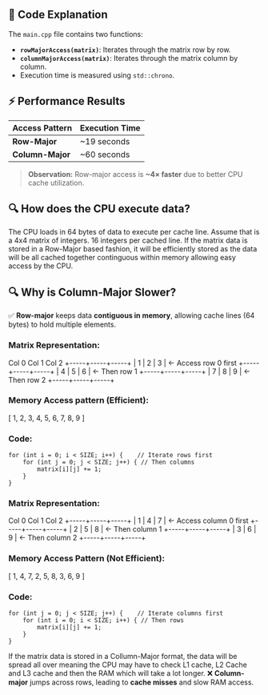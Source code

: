 
## 📜 Code Explanation
The `main.cpp` file contains two functions:

- **`rowMajorAccess(matrix)`**: Iterates through the matrix row by row.
- **`columnMajorAccess(matrix)`**: Iterates through the matrix column by column.
- Execution time is measured using `std::chrono`.

## ⚡ Performance Results
| **Access Pattern** | **Execution Time** |
|------------------|------------------|
| **Row-Major**    | ~19 seconds |
| **Column-Major** | ~60 seconds |

> **Observation:** Row-major access is **~4× faster** due to better CPU cache utilization.


## 🔍 How does the CPU execute data?

The CPU loads in 64 bytes of data to execute per cache line. Assume that is a 4x4 matrix of integers. 16 integers per cached line.
If the matrix data is stored in a Row-Major based fashion, it will be efficiently stored as the data will be all cached together continguous within memory allowing easy access by the CPU.
## 🔍 Why is Column-Major Slower?

✅ **Row-major** keeps data **contiguous in memory**, allowing cache lines (64 bytes) to hold multiple elements.  


### Matrix Representation:
  Col 0  Col 1  Col 2
+-----+-----+-----+
|  1  |  2  |  3  |  <- Access row 0 first
+-----+-----+-----+
|  4  |  5  |  6  |  <- Then row 1
+-----+-----+-----+
|  7  |  8  |  9  |  <- Then row 2
+-----+-----+-----+

### Memory Access pattern (Efficient):
[ 1, 2, 3, 4, 5, 6, 7, 8, 9 ]


### Code:
```
for (int i = 0; i < SIZE; i++) {    // Iterate rows first
    for (int j = 0; j < SIZE; j++) { // Then columns
        matrix[i][j] += 1;
    }
}

```

### Matrix Representation:

  Col 0  Col 1  Col 2
+-----+-----+-----+
|  1  |  4  |  7  |  <- Access column 0 first
+-----+-----+-----+
|  2  |  5  |  8  |  <- Then column 1
+-----+-----+-----+
|  3  |  6  |  9  |  <- Then column 2
+-----+-----+-----+

### Memory Access Pattern (Not Efficient):

[ 1, 4, 7, 2, 5, 8, 3, 6, 9 ]


### Code:
```
for (int j = 0; j < SIZE; j++) {    // Iterate columns first
    for (int i = 0; i < SIZE; i++) { // Then rows
        matrix[i][j] += 1;
    }
}
```



If the matrix data is stored in a Collumn-Major format, the data will be spread all over meaning the CPU may have to check L1 cache, L2 Cache and L3 cache and then the RAM which will take a lot longer.
❌ **Column-major** jumps across rows, leading to **cache misses** and slow RAM access.

